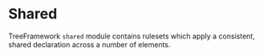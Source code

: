 # Shared

TreeFramework `shared` module contains rulesets which apply a consistent,
shared declaration across a number of elements.
